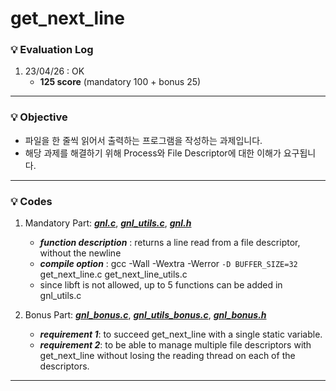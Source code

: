 # get_next_line

### :bulb: Evaluation Log

1. 23/04/26 : OK
   - **125 score** (mandatory 100 + bonus 25)

---

### :bulb: Objective
- 파일을 한 줄씩 읽어서 출력하는 프로그램을 작성하는 과제입니다.
- 해당 과제를 해결하기 위해 Process와 File Descriptor에 대한 이해가 요구됩니다.

---

### :bulb: Codes

1. Mandatory Part: [**_gnl.c_**](./gnl_bonus_loop/get_next_line.c), [**_gnl_utils.c_**](./gnl_bonus_loop/get_next_line_utils.c), [**_gnl.h_**](./gnl_bonus_loop/get_next_line.h)

   - **_function description_** : returns a line read from a file descriptor, without the newline
   - **_compile option_** : gcc -Wall -Wextra -Werror `-D BUFFER_SIZE=32` get_next_line.c get_next_line_utils.c
   - since libft is not allowed, up to 5 functions can be added in gnl_utils.c

2. Bonus Part: [**_gnl_bonus.c_**](./gnl_bonus_loop/get_next_line_bonus.c), [**_gnl_utils_bonus.c_**](./gnl_bonus_loop/get_next_line_utils_bonus.c), [**_gnl_bonus.h_**](./gnl_bonus_loop/get_next_line_bonus.h)
   - **_requirement 1_**: to succeed get_next_line with a single static variable.
   - **_requirement 2_**: to be able to manage multiple file descriptors with get_next_line without losing the reading thread on each of the descriptors.

---